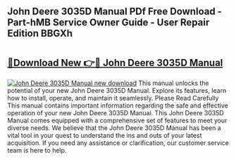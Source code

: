 ## John Deere 3035D Manual PDf Free Download - Part-hMB Service Owner Guide - User Repair Edition BBGXh

# <h2><a href="http://bc94446.oget.top/?id=John+Deere+3035D+Manual">🔗Download New 👉🔴 John Deere 3035D Manual</a></h2>

[![John Deere 3035D Manual new download](https://i.imgur.com/5g1atiW.png)](http://bc94446.oget.top/?id=John+Deere+3035D+Manual)
This manual unlocks the potential of your new John Deere 3035D Manual. Explore its features, learn how to install, operate, and maintain it seamlessly. Please Read Carefully This manual contains important information regarding the safe and effective operation of your new John Deere 3035D Manual. This John Deere 3035D Manual comes equipped with a comprehensive set of features to meet your diverse needs. We believe that the John Deere 3035D Manual has been a vital tool in your quest to understand the ins and outs of your latest acquisition. If you need any assistance or clarification, our customer service team is here to help.
